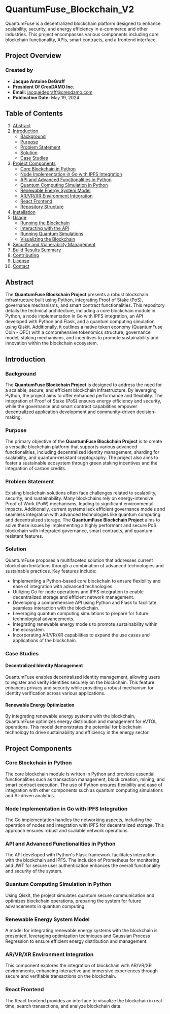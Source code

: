 # QuantumFuse_Blockchain_V2

QuantumFuse is a decentralized blockchain platform designed to enhance scalability, security, and energy efficiency in e-commerce and other industries. This project encompasses various components including core blockchain functionality, APIs, smart contracts, and a frontend interface.

## Project Overview

### Created by

- **Jacque Antoine DeGraff**
- **President Of CreoDAMO Inc.**
- **Email:** <jacquedegraff@creodamo.com>
- **Publication Date:** May 19, 2024

## Table of Contents

1. [Abstract](#abstract)
2. [Introduction](#introduction)
   - [Background](#background)
   - [Purpose](#purpose)
   - [Problem Statement](#problem-statement)
   - [Solution](#solution)
   - [Case Studies](#case-studies)
3. [Project Components](#project-components)
   - [Core Blockchain in Python](#core-blockchain-in-python)
   - [Node Implementation in Go with IPFS Integration](#node-implementation-in-go-with-ipfs-integration)
   - [API and Advanced Functionalities in Python](#api-and-advanced-functionalities-in-python)
   - [Quantum Computing Simulation in Python](#quantum-computing-simulation-in-python)
   - [Renewable Energy System Model](#renewable-energy-system-model)
   - [AR/VR/XR Environment Integration](#arvrxr-environment-integration)
   - [React Frontend](#react-frontend)
   - [Repository Structure](#repo-structure)
4. [Installation](#installation)
5. [Usage](#usage)
   - [Running the Blockchain](#running-the-blockchain)
   - [Interacting with the API](#interacting-with-the-api)
   - [Running Quantum Simulations](#running-quantum-simulations)
   - [Visualizing the Blockchain](#visualizing-the-blockchain)
6. [Security and Vulnerability Management](#security-and-vulnerability-management)
7. [Build Results Summary](#build-results-summary)
8. [Contributing](#contributing)
9. [License](#license)
10. [Contact](#contact)

## Abstract

The **QuantumFuse Blockchain Project** presents a robust blockchain infrastructure built using Python, integrating Proof of Stake (PoS), governance mechanisms, and smart contract functionalities. This repository details the technical architecture, including a core blockchain module in Python, a node implementation in Go with IPFS integration, an API developed with Python and Flask, and a quantum computing simulation using Qiskit. Additionally, it outlines a native token economy (QuantumFuse Coin - QFC) with a comprehensive tokenomics structure, governance model, staking mechanisms, and incentives to promote sustainability and innovation within the blockchain ecosystem.

## Introduction

### Background

The **QuantumFuse Blockchain Project** is designed to address the need for a scalable, secure, and efficient blockchain infrastructure. By leveraging Python, the project aims to offer enhanced performance and flexibility. The integration of Proof of Stake (PoS) ensures energy efficiency and security, while the governance and smart contract capabilities empower decentralized application development and community-driven decision-making.

### Purpose

The primary objective of the **QuantumFuse Blockchain Project** is to create a versatile blockchain platform that supports various advanced functionalities, including decentralized identity management, sharding for scalability, and quantum-resistant cryptography. The project also aims to foster a sustainable ecosystem through green staking incentives and the integration of carbon credits.

### Problem Statement

Existing blockchain solutions often face challenges related to scalability, security, and sustainability. Many blockchains rely on energy-intensive Proof of Work (PoW) mechanisms, leading to significant environmental impacts. Additionally, current systems lack efficient governance models and seamless integration with advanced technologies like quantum computing and decentralized storage. The **QuantumFuse Blockchain Project** aims to solve these issues by implementing a highly performant and secure PoS blockchain with integrated governance, smart contracts, and quantum-resistant features.

### Solution

QuantumFuse proposes a multifaceted solution that addresses current blockchain limitations through a combination of advanced technologies and sustainable practices. Key features include:

- Implementing a Python-based core blockchain to ensure flexibility and ease of integration with advanced technologies.
- Utilizing Go for node operations and IPFS integration to enable decentralized storage and efficient network management.
- Developing a comprehensive API using Python and Flask to facilitate seamless interaction with the blockchain.
- Leveraging quantum computing simulations to prepare for future technological advancements.
- Integrating renewable energy models to promote sustainability within the ecosystem.
- Incorporating AR/VR/XR capabilities to expand the use cases and applications of the blockchain.

### Case Studies

#### Decentralized Identity Management

QuantumFuse enables decentralized identity management, allowing users to register and verify identities securely on the blockchain. This feature enhances privacy and security while providing a robust mechanism for identity verification across various applications.

#### Renewable Energy Optimization

By integrating renewable energy systems with the blockchain, QuantumFuse optimizes energy distribution and management for eVTOL operations. This model demonstrates the potential for blockchain technology to drive sustainability and efficiency in the energy sector.

## Project Components

### Core Blockchain in Python

The core blockchain module is written in Python and provides essential functionalities such as transaction management, block creation, mining, and smart contract execution. The use of Python ensures flexibility and ease of integration with other components such as quantum computing simulations and AI-driven analytics.

### Node Implementation in Go with IPFS Integration

The Go implementation handles the networking aspects, including the operation of nodes and integration with IPFS for decentralized storage. This approach ensures robust and scalable network operations.

### API and Advanced Functionalities in Python

The API developed with Python's Flask framework facilitates interaction with the blockchain and IPFS. The inclusion of Prometheus for monitoring and JWT for secure user authentication enhances the overall functionality and security of the system.

### Quantum Computing Simulation in Python

Using Qiskit, the project simulates quantum secure communication and optimizes blockchain operations, preparing the system for future advancements in quantum computing.

### Renewable Energy System Model

A model for integrating renewable energy systems with the blockchain is presented, leveraging optimization techniques and Gaussian Process Regression to ensure efficient energy distribution and management.

### AR/VR/XR Environment Integration

This component explores the integration of blockchain with AR/VR/XR environments, enhancing interactive and immersive experiences through secure and verifiable transactions on the blockchain.

### React Frontend

The React frontend provides an interface to visualize the blockchain in real-time, search transactions, and analyze blockchain data.
